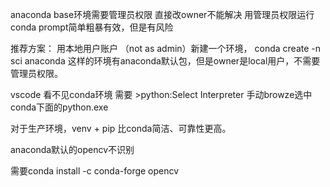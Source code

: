 anaconda base环境需要管理员权限
直接改owner不能解决
用管理员权限运行conda prompt简单粗暴有效，但是有风险


推荐方案：  用本地用户账户 （not as admin）新建一个环境，
conda create -n sci anaconda
这样的环境有anaconda默认包，但是owner是local用户，不需要管理员权限。




vscode 看不见conda环境
需要 >python:Select Interpreter  手动browze选中conda下面的python.exe




对于生产环境，venv + pip 比conda简洁、可靠性更高。



anaconda默认的opencv不识别

需要conda install -c conda-forge opencv
